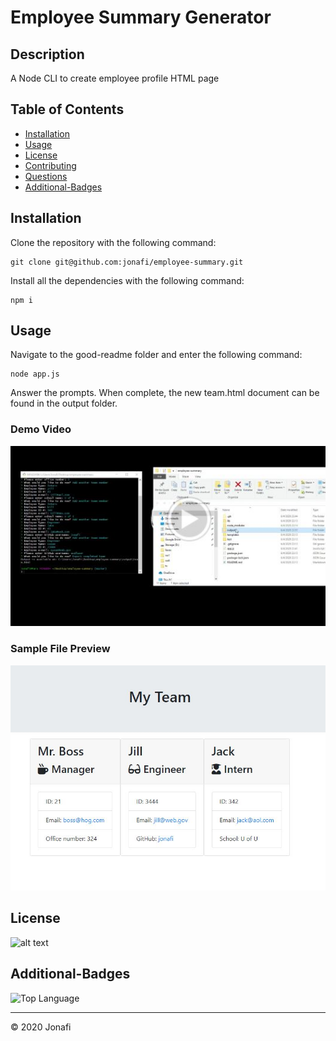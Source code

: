 # Employee Summary Generator

## Description 

A Node CLI to create employee profile HTML page

## Table of Contents

* [Installation](#installation)
* [Usage](#usage)
* [License](#license)
* [Contributing](#contributing)
* [Questions](#questions)
* [Additional-Badges](#additional-badges)


## Installation

Clone the repository with the following command:

    git clone git@github.com:jonafi/employee-summary.git

Install all the dependencies with the following command:

    npm i

## Usage 

Navigate to the good-readme folder and enter the following command:

    node app.js

Answer the prompts. When complete, the new team.html document can be found in the output folder.

### Demo Video
[![Demo Video](vid-thumb.jpg)](https://drive.google.com/file/d/1_nU9EyZzgs2aYCu1p0Aj3yqYlYkQVISN/view)

### Sample File Preview 
[![Sample File](sample-thumb.jpg)](/team.html)


## License

![alt text](https://img.shields.io/github/license/jonafi/good-readme.svg "License")



## Additional-Badges

![Top Language](https://img.shields.io/github/languages/top/jonafi/good-readme "Top Language Used")



---
© 2020 Jonafi
